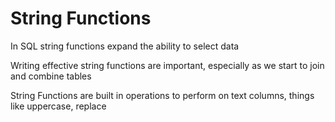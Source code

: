 # String Functions

In SQL string functions expand the ability to select data

Writing effective string functions are important, especially as we start to join and combine tables 

String Functions are built in operations to perform on text columns, things like uppercase, replace

